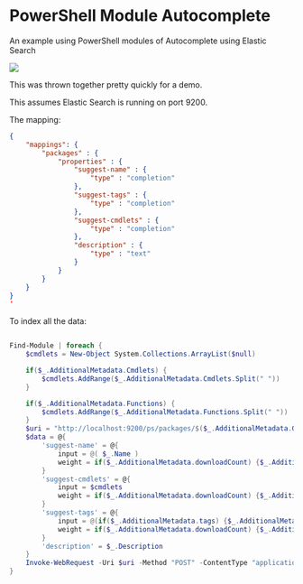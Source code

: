 # PowerShell Module Autocomplete

An example using PowerShell modules of Autocomplete using Elastic Search

![](https://i.imgur.com/uSmV1HD.png)

This was thrown together pretty quickly for a demo.

This assumes Elastic Search is running on port 9200.

The mapping:

``` json
{
    "mappings": {
        "packages" : {
            "properties" : {
                "suggest-name" : {
                    "type" : "completion"
                },
                "suggest-tags" : {
                    "type" : "completion"
                },
                "suggest-cmdlets" : {
                    "type" : "completion"
                },
                "description" : {
                    "type" : "text"
                }
            }
        }
    }
}
'
```

To index all the data:

``` powershell

Find-Module | foreach {
    $cmdlets = New-Object System.Collections.ArrayList($null)

    if($_.AdditionalMetadata.Cmdlets) {
        $cmdlets.AddRange($_.AdditionalMetadata.Cmdlets.Split(" "))
    }

    if($_.AdditionalMetadata.Functions) {
        $cmdlets.AddRange($_.AdditionalMetadata.Functions.Split(" "))
    }
    $uri = "http://localhost:9200/ps/packages/$($_.AdditionalMetadata.GUID)"
    $data = @{
        'suggest-name' = @{
            input = @( $_.Name )
            weight = if($_.AdditionalMetadata.downloadCount) {$_.AdditionalMetadata.downloadCount} else {0}
        }
        'suggest-cmdlets' = @{
            input = $cmdlets
            weight = if($_.AdditionalMetadata.downloadCount) {$_.AdditionalMetadata.downloadCount} else {0}
        }
        'suggest-tags' = @{
            input = @(if($_.AdditionalMetadata.tags) {$_.AdditionalMetadata.tags.Split(" ")})
            weight = if($_.AdditionalMetadata.downloadCount) {$_.AdditionalMetadata.downloadCount} else {0}
        }
        'description' = $_.Description
    }
    Invoke-WebRequest -Uri $uri -Method "POST" -ContentType "application/json" -Body ($data | ConvertTo-Json)
}
```
